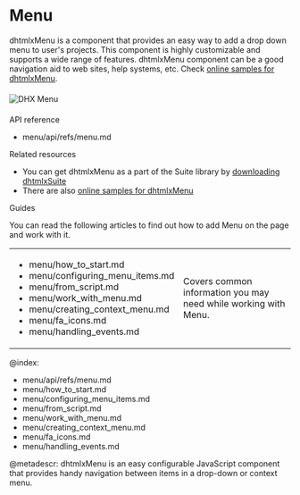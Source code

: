 Menu
=====

dhtmlxMenu is a component that provides an easy way to add a drop down menu to user's projects. This component is highly customizable and supports a wide range of features. dhtmlxMenu component can be a good navigation aid to web sites, help systems, etc. Check [online samples for dhtmlxMenu](https://docs.dhtmlx.com/suite/samples/menu/). 

<img style="margin: 20px auto; display: block;" src="menu/menu_front.png" alt="DHX Menu" />

<div class="h2">API reference</div>

- menu/api/refs/menu.md

<div class="h2">Related resources</div>

- You can get dhtmlxMenu as a part of the Suite library by [downloading dhtmlxSuite](https://dhtmlx.com/docs/products/dhtmlxSuite/download.shtml)          
- There are also [online samples for dhtmlxMenu](https://docs.dhtmlx.com/suite/samples/menu/)  

<div class="h2">Guides</div>

You can read the following articles to find out how to add Menu on the page and work with it.

<table class='guide-table'>
    <tbody>
	<tr>
		<td id="data" class='topics'>		    
		    <ul id="data_sublist">                    
                <li>menu/how_to_start.md</li>
            	<li>menu/configuring_menu_items.md</li>                
                <li>menu/from_script.md</li>                        
           		<li>menu/work_with_menu.md</li>	
                <li>menu/creating_context_menu.md</li>
                <li>menu/fa_icons.md</li>                 
                <li>menu/handling_events.md</li>              
            </ul>
        </td>
        <td class='topic_description'>Covers common information you may need while working with Menu.</td>
    </tr>
    </tbody>
</table>

@index:

- menu/api/refs/menu.md
- menu/how_to_start.md
- menu/configuring_menu_items.md
- menu/from_script.md
- menu/work_with_menu.md
- menu/creating_context_menu.md
- menu/fa_icons.md
- menu/handling_events.md

    
@metadescr:
dhtmlxMenu is an easy configurable JavaScript component that provides handy navigation between items in a drop-down or context menu. 

